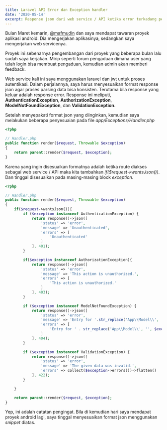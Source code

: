 ```yaml
---
title: Laravel API Error dan Exception handler
date: '2020-05-14'
excerpt: Response json dari web service / API ketika error terkadang perlu disesuaikan. Hal ini dilakukan agar proses parsing data bisa konsisten.
---
```


Bulan Maret kemarin, [@mafmudin](https://twitter.com/mafmudin) dan saya mendapat tawaran proyek aplikasi android.
Dia mengerjakan aplikasinya, sedangkan saya mengerjakan web servicenya.

Proyek ini sebenarnya pengembangan dari proyek yang beberapa bulan lalu sudah saya kerjakan.
Mirip seperti forum pengaduan dimana user yang telah login bisa membuat pengaduan, kemudian admin akan memberi feedback.

Web service kali ini saya menggunakan laravel dan jwt untuk proses autentikasi.
Dalam perjalannya, saya harus menyesuaikan format response json agar proses parsing data bisa konsisten.
Terutama bila response yang keluar adalah response error.
Response ini meliputi, **AuthenticationException**, **AuthorizationException**, **ModelNotFoundException**, dan **ValidationException**.

Setelah menyepakati format json yang diinginkan, kemudian saya melakukan beberapa penyesuaian pada file *app/Exceptions/Handler.php*

```php
<?php

// Handler.php
public function render($request, Throwable $exception)
{
    return parent::render($request, $exception);
}
```

Karena yang ingin disesuaikan formatnya adalah ketika route diakses sebagai web service / API maka kita tambahkan *if($request->wantsJson())*. Dan tinggal disesuaikan pada masing-masing block *exception*.

```php
<?php

// Handler.php
public function render($request, Throwable $exception)
{
    if($request->wantsJson()){
        if ($exception instanceof AuthenticationException) {
            return response()->json([
                'status' => 'error',
                'message' => 'Unauthenticated',
                'errors' => [
                    'Unauthenticated'
                ]
            ], 401);
        }

        if($exception instanceof AuthorizationException){
            return response()->json([
                'status' => 'error',
                'message' => 'This action is unauthorized.',
                'errors' => [
                    'This action is unauthorized.'
                ]
            ], 403);
        }

        if ($exception instanceof ModelNotFoundException) {
            return response()->json([
                'status' => 'error',
                'message' => 'Entry for '.str_replace('App\\Model\\', '', $exception->getModel()).' not found',
                'errors' => [
                    'Entry for ' . str_replace('App\\Model\\', '', $exception->getModel()) . ' not found'
                ]
            ], 404);
        }

        if ($exception instanceof ValidationException) {
            return response()->json([
                'status' => 'error',
                'message' => 'The given data was invalid.',
                'errors' => collect($exception->errors())->flatten()
            ], 422);
        }

    }

    return parent::render($request, $exception);
}
```

Yep, ini adalah catatan pengingat.
Bila di kemudian hari saya mendapat proyek android lagi, saya tinggal menyesuaikan format json menggunakan *snippet* diatas.